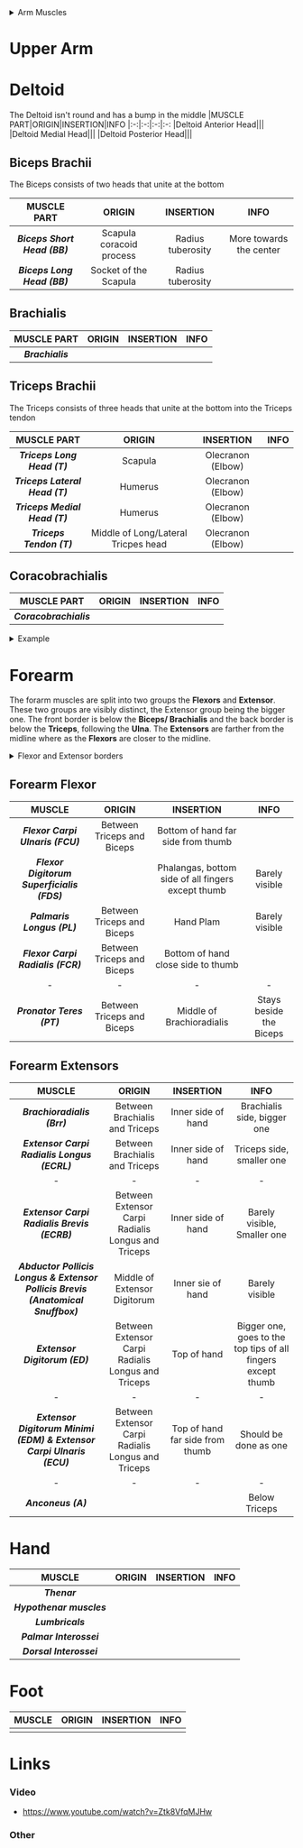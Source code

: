 <details>
<summary>Arm Muscles</summary>

<img src="https://i.imgur.com/EMK56VX.jpg" width="900">
<img src="https://i.imgur.com/uejvZRp.jpg" width="900">
<img src="https://i.imgur.com/JD51tmS.jpg" width="900">
<img src="https://i.imgur.com/QnukLmu.jpg" width="900">
<img src="https://i.imgur.com/Y0rB5Kt.png" width="900">
<img src="https://i.imgur.com/areD0zY.pngg" width="900">



</details>

# Upper Arm

# Deltoid
The Deltoid isn't round and has a bump in the middle
|MUSCLE PART|ORIGIN|INSERTION|INFO
|:-:|:-:|:-:|:-:
|Deltoid Anterior Head|||
|Deltoid Medial Head|||
|Deltoid Posterior Head|||

## Biceps Brachii
The Biceps consists of two heads that unite at the bottom

|MUSCLE PART|ORIGIN|INSERTION|INFO
|:-:|:-:|:-:|:-:
|_**Biceps Short Head (BB)**_|Scapula coracoid process|Radius tuberosity|More towards the center
|_**Biceps Long Head (BB)**_|Socket of the Scapula|Radius tuberosity|

## Brachialis
|MUSCLE PART|ORIGIN|INSERTION|INFO
|:-:|:-:|:-:|:-:
|_**Brachialis**_|||

## Triceps Brachii
The Triceps consists of three heads that unite at the bottom into the Triceps tendon

|MUSCLE PART|ORIGIN|INSERTION|INFO
|:-:|:-:|:-:|:-:
|_**Triceps Long Head (T)**_|Scapula|Olecranon (Elbow)|
|_**Triceps Lateral Head (T)**_|Humerus|Olecranon (Elbow)|
|_**Triceps Medial Head (T)**_|Humerus|Olecranon (Elbow)|
|_**Triceps Tendon (T)**_|Middle of Long/Lateral Tricpes head|Olecranon (Elbow)|

## Coracobrachialis
|MUSCLE PART|ORIGIN|INSERTION|INFO
|:-:|:-:|:-:|:-:
|_**Coracobrachialis**_|||

<details>
<summary>Example</summary>

<img src="https://i.imgur.com/2beqfTb.png" width="600">
</details>

# Forearm
The forarm muscles are split into two groups the **Flexors** and **Extensor**. These two groups are visibly distinct, the Extensor group being the bigger one. The front border is below the **Biceps/ Brachialis** and the back border is below the **Triceps**, following the **Ulna**. The **Extensors** are farther from the midline where as the **Flexors** are closer to the midline.
<details>
<summary>Flexor and Extensor borders</summary>

<img src="https://i.imgur.com/p4CYanu.jpg" width="600">
</details>

## Forearm Flexor
|MUSCLE|ORIGIN|INSERTION|INFO
|:-:|:-:|:-:|:-:
|_**Flexor Carpi Ulnaris (FCU)**_|Between Triceps and Biceps|Bottom of hand far side from thumb|
|_**Flexor Digitorum Superficialis (FDS)**_||Phalangas, bottom side of all fingers except thumb|Barely visible
|_**Palmaris Longus (PL)**_|Between Triceps and Biceps|Hand Plam|Barely visible
|_**Flexor Carpi Radialis (FCR)**_|Between Triceps and Biceps|Bottom of hand close side to thumb|
|-|-|-|-
|_**Pronator Teres (PT)**_|Between Triceps and Biceps|Middle of Brachioradialis|Stays beside the Biceps 


## Forearm Extensors
|MUSCLE|ORIGIN|INSERTION|INFO
|:-:|:-:|:-:|:-:
|_**Brachioradialis (Brr)**_|Between Brachialis and Triceps|Inner side of hand|Brachialis side, bigger one
|_**Extensor Carpi Radialis Longus (ECRL)**_|Between Brachialis and Triceps|Inner side of hand|Triceps side, smaller one
|-|-|-|-
|_**Extensor Carpi Radialis Brevis (ECRB)**_|Between Extensor Carpi Radialis Longus and Triceps|Inner side of hand|Barely visible, Smaller one
|_**Abductor Pollicis Longus & Extensor Pollicis Brevis (Anatomical Snuffbox)**_|Middle of Extensor Digitorum|Inner sie of hand|Barely visible
|_**Extensor Digitorum (ED)**_|Between Extensor Carpi Radialis Longus and Triceps|Top of hand|Bigger one, goes to the top tips of all fingers except thumb|
|-|-|-|-
|_**Extensor Digitorum Minimi (EDM) & Extensor Carpi Ulnaris (ECU)**_|Between Extensor Carpi Radialis Longus and Triceps|Top of hand far side from thumb|Should be done as one
|-|-|-|-
|_**Anconeus (A)**_|||Below Triceps


# Hand
|MUSCLE|ORIGIN|INSERTION|INFO
|:-:|:-:|:-:|:-:
|_**Thenar**_|||
|_**Hypothenar muscles**_|||
|_**Lumbricals**_|||
|_**Palmar Interossei**_|||
|_**Dorsal Interossei**_|||

# Foot
|MUSCLE|ORIGIN|INSERTION|INFO
|:-:|:-:|:-:|:-:
||||

# Links
### Video
- https://www.youtube.com/watch?v=Ztk8VfqMJHw
### Other